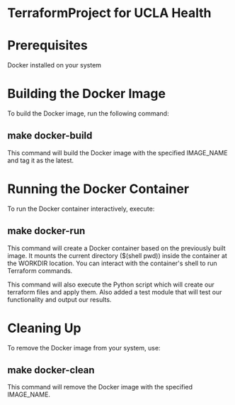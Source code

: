 # TerraformProject for UCLA Health

# Prerequisites
Docker installed on your system

# Building the Docker Image
To build the Docker image, run the following command:

## make docker-build

This command will build the Docker image with the specified IMAGE_NAME and tag it as the latest.

# Running the Docker Container
To run the Docker container interactively, execute:
## make docker-run

This command will create a Docker container based on the previously built image. It mounts the current directory ($(shell pwd)) inside the container at the WORKDIR location. You can interact with the container's shell to run Terraform commands.

This command will also execute the Python script which will create our terraform files and apply them. Also added a test module that will test our functionality and output our results.

# Cleaning Up
To remove the Docker image from your system, use:
## make docker-clean

This command will remove the Docker image with the specified IMAGE_NAME.


